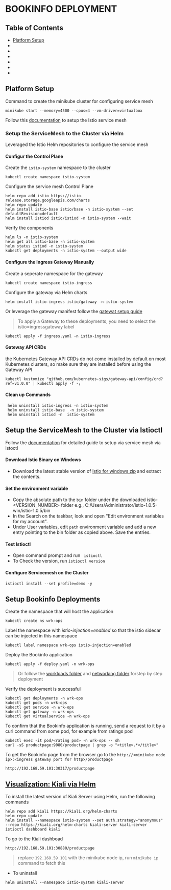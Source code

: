 # BOOKINFO DEPLOYMENT

## Table of Contents
- [Platform Setup](#platform-setup)
- []()
- []()
- []()
- []()
- []()
- []()


## Platform Setup

Command to create the minikube cluster for configuring service mesh
```
minikube start --memory=4500 --cpus=4 --vm-driver=virtualbox
```
Follow this [documentation](https://istio.io/latest/docs/setup/platform-setup/minikube/#prerequisites) to setup the Istio service mesh

### Setup the ServiceMesh to the Cluster via Helm
Leveraged the Istio Helm repositories to configure the service mesh

#### Configur the Control Plane
Create the `istio-system` namespace to the cluster
```
kubectl create namespace istio-system
```
Configure the service mesh Control Plane
```
helm repo add istio https://istio-release.storage.googleapis.com/charts
helm repo update
helm install istio-base istio/base -n istio-system --set defaultRevision=default
helm install istiod istio/istiod -n istio-system --wait
```

Verify the components
```
helm ls -n istio-system
helm get all istio-base -n istio-system
helm status istiod -n istio-system
kubectl get deployments -n istio-system --output wide
```

#### Configure the Ingress Gateway Manually
Create a seperate namespace for the gateway
```
kubectl create namespace istio-ingress
```
Configure the gateway via Helm charts
```
helm install istio-ingress istio/gateway -n istio-system
```

Or leverage the gateway manifest
follow the [gatewat setup guide](https://istio.io/latest/docs/setup/additional-setup/gateway/)
> To apply a Gateway to these deployments, you need to select the istio=ingressgateway label
```
kubectl apply -f ingress.yaml -n istio-ingress
```

#### Gateway API CRDs
the Kubernetes Gateway API CRDs do not come installed by default on most Kubernetes clusters, so make sure they are installed before using the Gateway API
```
kubectl kustomize "github.com/kubernetes-sigs/gateway-api/config/crd?ref=v1.0.0" | kubectl apply -f -;
```

#### Clean up Commands
```
 helm uninstall istio-ingress -n istio-system
 helm uninstall istio-base  -n istio-system
 helm uninstall istiod -n  istio-system
```

## Setup the ServiceMesh to the Cluster via Istioctl

Follow the [documentation](https://vmacwrites.wordpress.com/2019/02/06/istio-on-windows-10/) for detailed guide to setup via service mesh via istoctl

#### Download Istio Binary on Windows

- Download the latest stable version of [Istio for windows zip](https://github.com/istio/istio/releases) and extract the contents.

#### Set the environment variable
- Copy the absolute path to the `bin` folder under the downloaded istio-<VERSION_NUMBER> folder
  e.g., C:/Users/Administrator/istio-1.0.5-win/istio-1.0.5/bin
- In the Search on the taskbar, look and open "Edit environment variables for my account".
- Under User variables, edit `path` environment variable and add a new entry pointing to the bin folder as copied above. Save the entries.

#### Test Istioctl
- Open command prompt and run ` istioctl`
- To Check the version, run `istioctl version`

#### Configure Servicemesh on the Cluster
```
istioctl install --set profile=demo -y
```

## Setup Bookinfo Deployments

Create the namespace that will host the application
```
kubectl create ns wrk-ops
```
Label the namespace with _istio-injection=enabled_ so that the istio sidecar can be injected in this namespace
```
kubectl label namespace wrk-ops istio-injection=enabled
```

Deploy the Bookinfo application
```
kubectl apply -f deploy.yaml -n wrk-ops
```
> Or follow the [workloads folder](workloads) and [networking folder](networking) forstep by step deployment

Verify the deployment is successful
```
kubectl get deployments -n wrk-ops
kubectl get pods -n wrk-ops
kubectl get service -n wrk-ops
kubectl get gateway -n wrk-ops
kubectl get virtualservice -n wrk-ops
```

To confirm that the Bookinfo application is running, send a request to it by a curl command from some pod, for example from ratings pod
```
kubectl exec -it pod/<rating pod> -n wrk-ops -- sh
curl -sS productpage:9080/productpage | grep -o "<title>.*</title>"
```

To get the Bookinfo page from the browser go to the `http://<minikube node ip>:<ingress gateway port for http>/productpage`
```
http://192.168.59.101:30317/productpage
```

## [Visualization: Kiali via Helm](https://kiali.io/docs/installation/quick-start/#install-via-helm)
To install the latest version of Kiali Server using Helm, run the following commands
```
helm repo add kiali https://kiali.org/helm-charts
helm repo update
helm install --namespace istio-system --set auth.strategy="anonymous" --repo https://kiali.org/helm-charts kiali-server kiali-server
istioctl dashboard kiali
```
To go to the Kiali dashboad
```
http://192.168.59.101:30880/productpage
```
> replace `192.168.59.101` with the minikube node ip, run `minikube ip` command to fetch this

- To uninstall
```
helm uninstall --namespace istio-system kiali-server
```